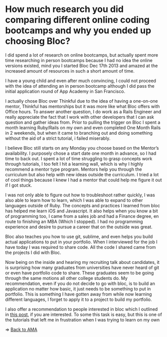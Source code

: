 # How much research you did comparing different online coding bootcamps and why you ended up choosing Bloc? 

I did spend a lot of research on online bootcamps, but actually spent more time researching in person bootcamps because I had no idea the online versions existed, mind you I started Bloc Dec 17th 2013 and amazed at the increased amount of resources in such a short amount of time. 

I have a young child and even after much convincing, I could not proceed with the idea of attending an in person bootcamp although I did pass the initial application round of App Academy in San Francisco.

I actually chose Bloc over Thinkful due to the idea of having a one-on-one mentor, Thinkful has mentorships but it was more like what Bloc offers with Office hours. To answer another question, I do work as a Rails Engineer and really appreciate the fact that I work with other developers that I can ask question and gather ideas from. Prior to pulling the trigger on Bloc I spent a month learning Ruby/Rails on my own and even completed One Month Rails in 2 weekends, but when it came to branching out and doing something without the aid of a strict tutorial, i failed miserably. 

I believe Bloc still starts on any Monday you choose based on the Mentor’s availability. I purposely chose a start date one month in advance, so I had time to back out. I spent a lot of time struggling to grasp concepts work through tutorials, I too felt I hit a learning wall, which is why I highly recommend a mentor type program. Mentors help you through the curriculum but also help with new ideas outside the curriculum. I tried a lot of cool things because I knew I had a mentor that could help me figure it out if I got stuck.

I was not only able to figure out how to troubleshoot rather quickly, I was also able to learn how to learn, which I was able to expand to other languages outside of Ruby. The concepts and practices I learned from bloc has helped me learn iOS and Javascript. It also helps when you know a bit of programming too, I came from a sales job and had a Finance degree, en route to finishing an MBA (Which I stopped). I had no programming experience and desire to pursue a career that on the outside was great. 

Bloc also teaches you how to use git, sublime, and even helps you build actual applications to put in your portfolio. When I interviewed for the job I have today I was required to share code. All the code I shared came from the projects I did with Bloc. 

Now being on the inside and hearing my recruiting talk about candidates, it is surprising how many graduates from universities have never heard of git or even have portfolio code to share. These graduates seem to be going through the same motions all other college students do. My recommendation, even if you do not decide to go with bloc, is to build an application no matter how basic, it just needs to be something to put in portfolio. This is something I have gotten away from while now learning different languages, I forget to apply it to a project to build my portfolio.

I also offer a recommendation to people interested in bloc which I outlined in [this post](http://theblackc000000de.blogspot.com/2014/05/do-this-before-you-bloc.html), if you are interested. To some this task is easy, but this is one of the tutorials that left me in frustration when I was trying to learn on my own

=> [Back to AMA](https://github.com/brianllamar/ama/blob/master/README.md)
